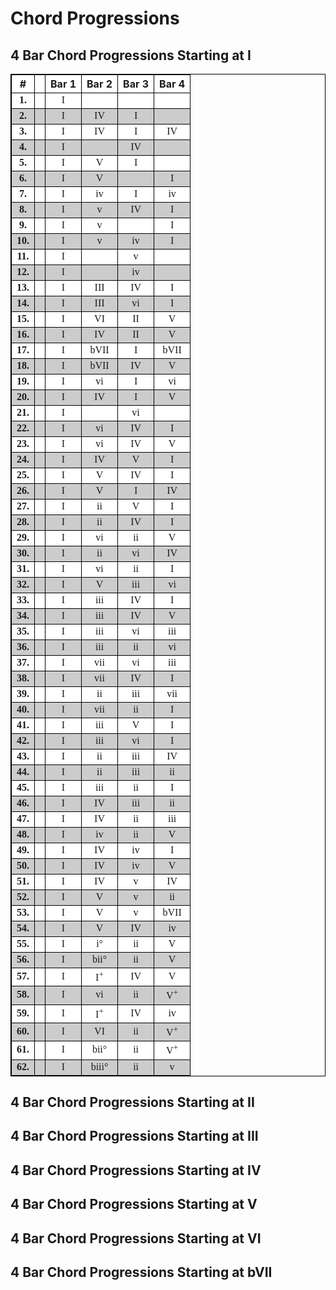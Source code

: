 # Chord Progressions
## 4 Bar Chord Progressions Starting at I

| \# | | Bar 1| Bar 2| Bar 3| Bar 4 |
|:---:|:---:|:---:|:---:|:---:|:---:|
| **1.**| |  I |  |  |  |
| **2.**| | I | IV | I |  |
| **3.**| | I | IV | I | IV |
| **4.**| | I |  | IV |  |
| **5.**| | I | V | I |  |
| **6.**| | I | V |  | I |
| **7.**| | I | iv | I | iv |
| **8.**| | I | v | IV | I |
| **9.**| | I | v |  | I |
| **10.**| | I | v | iv | I |
| **11.**| | I |  | v |  |
| **12.**| | I |  | iv |  |
| **13.**| | I | III | IV | I |
| **14.**| | I | III | vi | I |
| **15.**| | I | VI | II | V |
| **16.**| | I | IV | II | V |
| **17.**| | I | bVII | I | bVII |
| **18.**| | I | bVII | IV | V |
| **19.**| | I | vi | I | vi |
| **20.**| | I | IV | I | V |
| **21.**| | I |  | vi |  |
| **22.**| | I | vi | IV | I |
| **23.**| | I | vi | IV | V |
| **24.**| | I | IV | V | I |
| **25.**| | I | V | IV | I |
| **26.**| | I | V | I | IV |
| **27.**| | I | ii | V | I |
| **28.**| | I | ii | IV | I |
| **29.**| | I | vi | ii | V |
| **30.**| | I | ii | vi | IV |
| **31.**| | I | vi | ii | I |
| **32.**| | I | V | iii | vi |
| **33.**| | I | iii | IV | I |
| **34.**| | I | iii | IV | V |
| **35.**| | I | iii | vi | iii |
| **36.**| | I | iii | ii | vi |
| **37.**| | I | vii | vi | iii |
| **38.**| | I | vii | IV | I |
| **39.**| | I | ii | iii | vii |
| **40.**| | I | vii | ii | I |
| **41.**| | I | iii | V | I |
| **42.**| | I | iii | vi | I |
| **43.**| | I | ii | iii | IV |
| **44.**| | I | ii | iii | ii |
| **45.**| | I | iii | ii | I |
| **46.**| | I | IV | iii | ii |
| **47.**| | I | IV | ii | iii |
| **48.**| | I | iv | ii | V |
| **49.**| | I | IV | iv | I |
| **50.**| | I | IV | iv | V |
| **51.**| | I | IV | v | IV |
| **52.**| | I | V | v | ii |
| **53.**| | I | V | v | bVII |
| **54.**| | I | V | IV | iv |
| **55.**| | I | i&deg; | ii | V |
| **56.**| | I | bii&deg; | ii | V |
| **57.**| | I | I<sup>+</sup> | IV | V |
| **58.**| | I | vi | ii | V<sup>+</sup> |
| **59.**| | I | I<sup>+</sup> | IV | iv |
| **60.**| | I | VI | ii | V<sup>+</sup> |
| **61.**| | I | bii&deg; | ii | V<sup>+</sup> |
| **62.**| | I | biii&deg; | ii | v |


## 4 Bar Chord Progressions Starting at II
## 4 Bar Chord Progressions Starting at III
## 4 Bar Chord Progressions Starting at IV
## 4 Bar Chord Progressions Starting at V
## 4 Bar Chord Progressions Starting at VI
## 4 Bar Chord Progressions Starting at bVII


<style>
table {
    width:100%;
    text-align: center;
}
th {
  text-align: center
}
td {
  font-family: serif
}
table, th, td {
  border: 1px solid black;
}
tr:nth-child(even) {background: #CCC}
tr:nth-child(odd) {background: #FFF}
</style>
